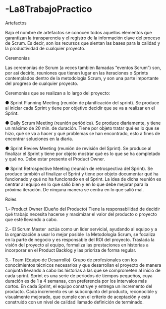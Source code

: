 # -La8TrabajoPractico

Artefactos 

Bajo el nombre de artefactos se conocen todos aquellos elementos que garantizan la transparencia y el registro de la información clave del proceso de
Scrum. Es decir, son los recursos que sientan las bases para la calidad y la productividad de cualquier proyecto.

Ceremonias
 
Las ceremonias de Scrum (a veces también llamadas “eventos Scrum”) son, por así decirlo, reuniones que tienen lugar en las iteraciones o Sprints 
contemplados dentro de la metodología Scrum, y son una parte importante del progreso de cualquier proyecto.

Ceremonias que se realizan a lo largo del proyecto:

● Sprint Planning Meeting (reunión de planificación del sprint). Se produce al iniciar cada
Sprint y tiene por objetivo decidir que se va a realizar en el Sprint.

● Daily Scrum Meeting (reunión periódica). Se produce diariamente, y tiene un máximo de
20 min. de duración. Tiene por objeto tratar qué es lo que se hizo, qué se va a hacer y
qué problemas se han encontrado, esto a fines de encontrar soluciones en la diaria.

● Sprint Review Meeting (reunión de revisión del Sprint). Se produce al finalizar el Sprint y
tiene por objeto mostrar qué es lo que se ha completado y qué no. Debe estar presente el
Product Owner.

● Sprint Retrospective Meeting (reunión de retrospectiva del Sprint). Se produce también al
finalizar el Sprint y tiene por objeto documentar qué ha funcionado y qué no ha funcionado
en el Sprint. La idea de dicha reunión es centrar al equipo en lo que salió bien y en lo que
debe mejorar para la próxima iteración. De ninguna manera se centra en lo que salió mal.

Roles

1.- Product Owner (Dueño del Producto)
Tiene la responsabilidad de decidir qué trabajo necesita hacerse y maximizar el valor del producto o proyecto que esté llevando a cabo.

2.- El Scrum Master 
actúa como un líder servicial, ayudando al equipo y a la organización a usar lo mejor posible  la Metodología Scrum, se focaliza en la parte de 
negocio y es responsable del ROI del proyecto. Traslada la visión del proyecto al equipo, formaliza las prestaciones en historias a incorporar en 
el Product Backlog y las prioriza de forma regular.

3.- Team (Equipo de Desarrollo) 
Grupo de profesionales con los conocimientos técnicos necesarios y que desarrollan el proyecto de manera conjunta llevando a cabo las historias a 
las que se comprometen al inicio de cada sprint. Sprint es una serie de periodos de tiempos pequeños, cuya duración es de 1 a 4 semanas, con 
preferencia por los intervalos más cortos. En cada Sprint, el equipo construye y entrega un incremento del producto. Cada incremento es un 
subconjunto del producto, reconocible y visualmente mejorado, que cumple con el criterio de aceptación y está construido con un nivel de 
calidad llamado definición de terminado.
